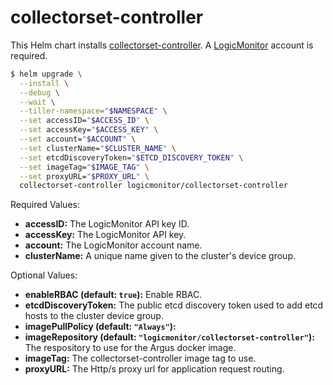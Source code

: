 # collectorset-controller

This Helm chart installs [collectorset-controller](https://github.com/logicmonitor/k8s-collectorset-controller). A [LogicMonitor](https://www.logicmonitor.com) account is required.

```bash
$ helm upgrade \
  --install \
  --debug \
  --wait \
  --tiller-namespace="$NAMESPACE" \
  --set accessID="$ACCESS_ID" \
  --set accessKey="$ACCESS_KEY" \
  --set account="$ACCOUNT" \
  --set clusterName="$CLUSTER_NAME" \
  --set etcdDiscoveryToken="$ETCD_DISCOVERY_TOKEN" \
  --set imageTag="$IMAGE_TAG" \
  --set proxyURL="$PROXY_URL" \
  collectorset-controller logicmonitor/collectorset-controller
```

Required Values:

- **accessID:** The LogicMonitor API key ID.
- **accessKey:** The LogicMonitor API key.
- **account:** The LogicMonitor account name.
- **clusterName:** A unique name given to the cluster's device group.

Optional Values:

- **enableRBAC (default: `true`):** Enable RBAC.
- **etcdDiscoveryToken:** The public etcd discovery token used to add etcd hosts to the cluster device group.
- **imagePullPolicy (default: `"Always"`):**
- **imageRepository (default: `"logicmonitor/collectorset-controller"`):** The respository to use for the Argus docker image.
- **imageTag:** The collectorset-controller image tag to use.
- **proxyURL:** The Http/s proxy url for application request routing.